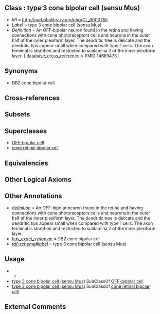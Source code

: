 
## Class : type 3 cone bipolar cell (sensu Mus)

 * *IRI* = http://purl.obolibrary.org/obo/CL_0000755
 * *Label* = type 3 cone bipolar cell (sensu Mus)
 * *Definition* = An OFF-bipolar neuron found in the retina and having connections with cone photoreceptors cells and neurons in the outer half of the inner plexiform layer. The dendritic tree is delicate and the dendritic tips appear small when compared with type 1 cells. The axon terminal is stratified and restricted to sublamina 2 of the inner plexiform layer. [ [database_cross_reference](../../ef/oboInOwl#hasDbXref.md) = PMID:14689473 ]

## Synonyms

 * DB2 cone bipolar cell

## Cross-references


## Subsets


## Superclasses

 * [OFF-bipolar cell](../../CL/50/CL_0000750.md)
 * [cone retinal bipolar cell](../../CL/52/CL_0000752.md)

## Equivalencies


## Other Logical Axioms


## Other Annotations

 * *[definition](../../IAO/15/IAO_0000115.md)* = An OFF-bipolar neuron found in the retina and having connections with cone photoreceptors cells and neurons in the outer half of the inner plexiform layer. The dendritic tree is delicate and the dendritic tips appear small when compared with type 1 cells. The axon terminal is stratified and restricted to sublamina 2 of the inner plexiform layer.
 * *[has_exact_synonym](../../ym/oboInOwl#hasExactSynonym.md)* = DB2 cone bipolar cell
 * *[rdf-schema#label](../../el/rdf-schema#label.md)* = type 3 cone bipolar cell (sensu Mus)

## Usage

 * -
 * [type 3 cone bipolar cell (sensu Mus)](../../CL/55/CL_0000755.md) SubClassOf [OFF-bipolar cell](../../CL/50/CL_0000750.md)
 * [type 3 cone bipolar cell (sensu Mus)](../../CL/55/CL_0000755.md) SubClassOf [cone retinal bipolar cell](../../CL/52/CL_0000752.md)

## External Comments

